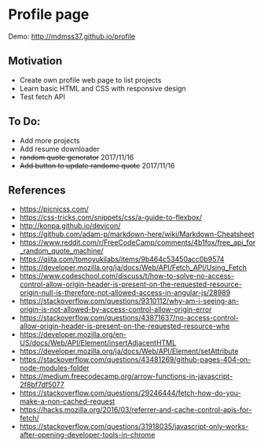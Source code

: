 Profile page
===========

Demo: http://mdmss37.github.io/profile

Motivation
-----------
+ Create own profile web page to list projects
+ Learn basic HTML and CSS with responsive design
+ Test fetch API

To Do:
-----------
+ Add more projects
+ Add resume downloader
+ ~~random quote generator~~ 2017/11/16
+ ~~Add button to update randome quote~~ 2017/11/16

References
-----------
+ https://picnicss.com/
+ https://css-tricks.com/snippets/css/a-guide-to-flexbox/
+ http://konpa.github.io/devicon/
+ https://github.com/adam-p/markdown-here/wiki/Markdown-Cheatsheet
+ https://www.reddit.com/r/FreeCodeCamp/comments/4b1fox/free_api_for_random_quote_machine/
+ https://qiita.com/tomoyukilabs/items/9b464c53450acc0b9574
+ https://developer.mozilla.org/ja/docs/Web/API/Fetch_API/Using_Fetch
+ https://www.codeschool.com/discuss/t/how-to-solve-no-access-control-allow-origin-header-is-present-on-the-requested-resource-origin-null-is-therefore-not-allowed-access-in-angular-js/28989
+ https://stackoverflow.com/questions/9310112/why-am-i-seeing-an-origin-is-not-allowed-by-access-control-allow-origin-error
+ https://stackoverflow.com/questions/43871637/no-access-control-allow-origin-header-is-present-on-the-requested-resource-whe
+ https://developer.mozilla.org/en-US/docs/Web/API/Element/insertAdjacentHTML
+ https://developer.mozilla.org/ja/docs/Web/API/Element/setAttribute
+ https://stackoverflow.com/questions/43481269/github-pages-404-on-node-modules-folder
+ https://medium.freecodecamp.org/arrow-functions-in-javascript-2f8bf7df5077
+ https://stackoverflow.com/questions/29246444/fetch-how-do-you-make-a-non-cached-request
+ https://hacks.mozilla.org/2016/03/referrer-and-cache-control-apis-for-fetch/
+ https://stackoverflow.com/questions/31918035/javascript-only-works-after-opening-developer-tools-in-chrome



